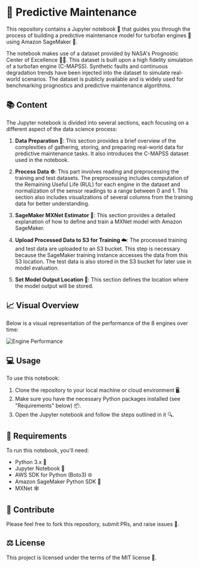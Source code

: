 # 🔧 Predictive Maintenance 

This repository contains a Jupyter notebook 📒 that guides you through the process of building a predictive maintenance model for turbofan engines 🚀 using Amazon SageMaker 🧠.

The notebook makes use of a dataset provided by NASA's Prognostic Center of Excellence 🚀🔬. This dataset is built upon a high fidelity simulation of a turbofan engine (C-MAPSS). Synthetic faults and continuous degradation trends have been injected into the dataset to simulate real-world scenarios. The dataset is publicly available and is widely used for benchmarking prognostics and predictive maintenance algorithms.

## 📚 Content

The Jupyter notebook is divided into several sections, each focusing on a different aspect of the data science process:

1. **Data Preparation 📂**: This section provides a brief overview of the complexities of gathering, storing, and preparing real-world data for predictive maintenance tasks. It also introduces the C-MAPSS dataset used in the notebook.

2. **Process Data ⚙️**: This part involves reading and preprocessing the training and test datasets. The preprocessing includes computation of the Remaining Useful Life (RUL) for each engine in the dataset and normalization of the sensor readings to a range between 0 and 1. This section also includes visualizations of several columns from the training data for better understanding.

3. **SageMaker MXNet Estimator 🧮**: This section provides a detailed explanation of how to define and train a MXNet model with Amazon SageMaker.

4. **Upload Processed Data to S3 for Training ☁️**: The processed training and test data are uploaded to an S3 bucket. This step is necessary because the SageMaker training instance accesses the data from this S3 location. The test data is also stored in the S3 bucket for later use in model evaluation.

5. **Set Model Output Location 🎯**: This section defines the location where the model output will be stored.

## 📈 Visual Overview 

Below is a visual representation of the performance of the 8 engines over time:

![Engine Performance](https://github.com/vivek7208/Predictive-Maintenance/assets/65945306/96979570-1d61-49bb-8d0e-6d50700afea0)

## 💻 Usage

To use this notebook:

1. Clone the repository to your local machine or cloud environment 🖥️.
2. Make sure you have the necessary Python packages installed (see "Requirements" below) 📦.
3. Open the Jupyter notebook and follow the steps outlined in it 🔍.

## 📌 Requirements

To run this notebook, you'll need:

- Python 3.x 🐍
- Jupyter Notebook 📒
- AWS SDK for Python (Boto3) 🌐
- Amazon SageMaker Python SDK 🧠
- MXNet 🕸️

## 🤝 Contribute

Please feel free to fork this repository, submit PRs, and raise issues 📝.

## ⚖️ License

This project is licensed under the terms of the MIT license 🔑.

